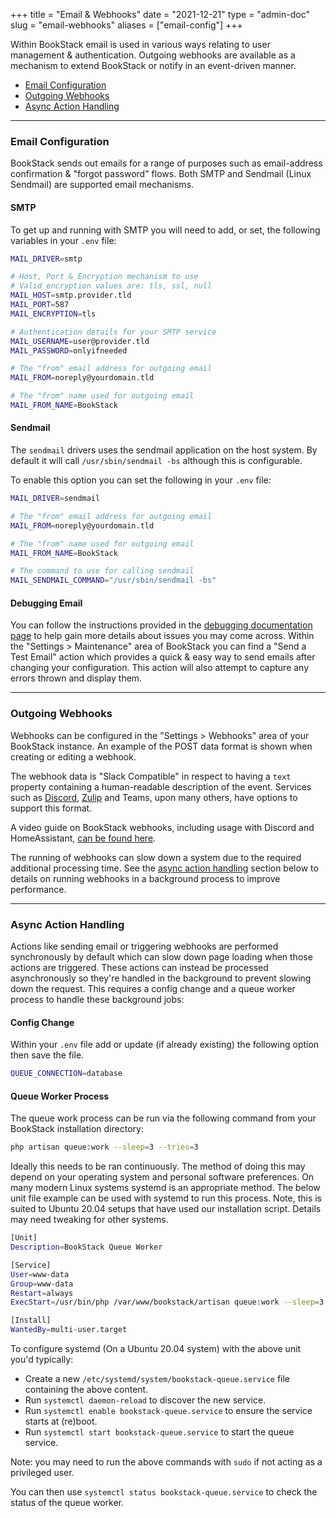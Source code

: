+++
title = "Email & Webhooks"
date = "2021-12-21"
type = "admin-doc"
slug = "email-webhooks"
aliases = ["email-config"]
+++

Within BookStack email is used in various ways relating to user management & authentication. 
Outgoing webhooks are available as a mechanism to extend BookStack or notify in an event-driven manner.

- [Email Configuration](#email-configuration)
- [Outgoing Webhooks](#outgoing-webhooks)
- [Async Action Handling](#async-action-handling)

---

### Email Configuration

BookStack sends out emails for a range of purposes such as email-address confirmation & "forgot password" flows.
Both SMTP and Sendmail (Linux Sendmail) are supported email mechanisms.

#### SMTP

To get up and running with SMTP you will need to add, or set, the following variables in your `.env` file:

```bash
MAIL_DRIVER=smtp

# Host, Port & Encryption mechanism to use
# Valid encryption values are: tls, ssl, null
MAIL_HOST=smtp.provider.tld
MAIL_PORT=587
MAIL_ENCRYPTION=tls

# Authentication details for your SMTP service
MAIL_USERNAME=user@provider.tld
MAIL_PASSWORD=onlyifneeded

# The "from" email address for outgoing email
MAIL_FROM=noreply@yourdomain.tld  

# The "from" name used for outgoing email
MAIL_FROM_NAME=BookStack
```

#### Sendmail

The `sendmail` drivers uses the sendmail application on the host system. By default it will call `/usr/sbin/sendmail -bs` although this is configurable.

To enable this option you can set the following in your `.env` file:

```bash
MAIL_DRIVER=sendmail

# The "from" email address for outgoing email
MAIL_FROM=noreply@yourdomain.tld  

# The "from" name used for outgoing email
MAIL_FROM_NAME=BookStack

# The command to use for calling sendmail
MAIL_SENDMAIL_COMMAND="/usr/sbin/sendmail -bs"
```

#### Debugging Email

You can follow the instructions provided in the [debugging documentation page](/docs/admin/debugging/)
to help gain more details about issues you may come across. Within the "Settings > Maintenance" area of
BookStack you can find a "Send a Test Email" action which provides a quick & easy way to send emails
after changing your configuration. This action will also attempt to capture any errors thrown and display them.

---

### Outgoing Webhooks

Webhooks can be configured in the "Settings > Webhooks" area of your BookStack instance.
An example of the POST data format is shown when creating or editing a webhook.

The webhook data is "Slack Compatible" in respect to having a `text` property containing a human-readable description
of the event. Services such as [Discord](https://discord.com/developers/docs/resources/webhook#execute-slackcompatible-webhook), [Zulip](https://zulip.com/integrations/doc/slack_incoming) and Teams, upon many others, have options to support this format.

A video guide on BookStack webhooks, including usage with Discord and HomeAssistant, [can be found here](https://www.youtube.com/watch?v=_zIp1ruGpoI).

The running of webhooks can slow down a system due to the required additional processing time.
See the [async action handling](#async-action-handling) section below to details on running webhooks
in a background process to improve performance.

---


### Async Action Handling

Actions like sending email or triggering webhooks are performed synchronously by default which can
slow down page loading when those actions are triggered. These actions can instead be processed asynchronously
so they're handled in the background to prevent slowing down the request. This requires a config change 
and a queue worker process to handle these background jobs:

#### Config Change

Within your `.env` file add or update (if already existing) the following option then save the file.

```bash
QUEUE_CONNECTION=database
```

#### Queue Worker Process

The queue work process can be run via the following command from your BookStack installation directory:

```bash
php artisan queue:work --sleep=3 --tries=3
```

Ideally this needs to be ran continuously. The method of doing this may depend on your operating system
and personal software preferences. On many modern Linux systems systemd is an appropriate method.
The below unit file example can be used with systemd to run this process. Note, this is suited to 
Ubuntu 20.04 setups that have used our installation script. Details may need tweaking for other systems.

```bash
[Unit]
Description=BookStack Queue Worker

[Service]
User=www-data
Group=www-data
Restart=always
ExecStart=/usr/bin/php /var/www/bookstack/artisan queue:work --sleep=3 --tries=1 --max-time=3600

[Install]
WantedBy=multi-user.target
```

To configure systemd (On a Ubuntu 20.04 system) with the above unit you'd typically:

- Create a new `/etc/systemd/system/bookstack-queue.service` file containing the above content.
- Run `systemctl daemon-reload` to discover the new service.
- Run `systemctl enable bookstack-queue.service` to ensure the service starts at (re)boot.
- Run `systemctl start bookstack-queue.service` to start the queue service.

Note: you may need to run the above commands with `sudo` if not acting as a privileged user. 

You can then use `systemctl status bookstack-queue.service` to check the status of the queue worker. 
